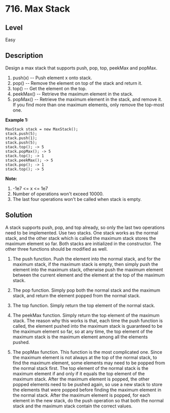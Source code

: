 # 716. Max Stack
## Level
Easy

## Description
Design a max stack that supports push, pop, top, peekMax and popMax.

1. push(x) -- Push element x onto stack.
2. pop() -- Remove the element on top of the stack and return it.
3. top() -- Get the element on the top.
4. peekMax() -- Retrieve the maximum element in the stack.
5. popMax() -- Retrieve the maximum element in the stack, and remove it. If you find more than one maximum elements, only remove the top-most one.

**Example 1:**
```
MaxStack stack = new MaxStack();
stack.push(5); 
stack.push(1);
stack.push(5);
stack.top(); -> 5
stack.popMax(); -> 5
stack.top(); -> 1
stack.peekMax(); -> 5
stack.pop(); -> 1
stack.top(); -> 5
```
**Note:**
1. -1e7 <= x <= 1e7
2. Number of operations won't exceed 10000.
3. The last four operations won't be called when stack is empty.

## Solution
A stack supports push, pop, and top already, so only the last two operations need to be implemented. Use two stacks. One stack works as the normal stack, and the other stack which is called the maximum stack stores the maximum element so far. Both stacks are initialized in the constructor. The other three functions should be modified as well.

1. The push function. Push the element into the normal stack, and for the maximum stack, if the maximum stack is empty, then simply push the element into the maximum stack, otherwise push the maximum element between the current element and the element at the top of the maximum stack.

2. The pop function. Simply pop both the normal stack and the maximum stack, and return the element popped from the normal stack.

3. The top function. Simply return the top element of the normal stack.

4. The peekMax function. Simply return the top element of the maximum stack. The reason why this works is that, each time the push function is called, the element pushed into the maximum stack is guaranteed to be the maximum element so far, so at any time, the top element of the maximum stack is the maximum element among all the elements pushed.

5. The popMax function. This function is the most complicated one. Since the maximum element is not always at the top of the normal stack, to find the maximum element, some elements may need to be popped from the normal stack first. The top element of the normal stack is the maximum element if and only if it equals the top element of the maximum stack. After the maximum element is popped, the other popped elements need to be pushed again, so use a new stack to store the elements that were popped before finding the maximum element in the normal stack. After the maximum element is popped, for each element in the new stack, do the push operation so that both the normal stack and the maximum stack contain the correct values.

